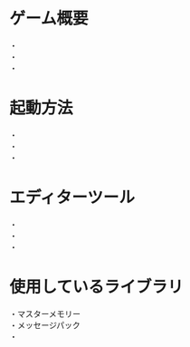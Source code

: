 # ゲーム概要
・  
・  
・  

# 起動方法
・  
・  
・  

# エディターツール
・  
・  
・  

# 使用しているライブラリ
・マスターメモリー  
・メッセージパック  
・  
